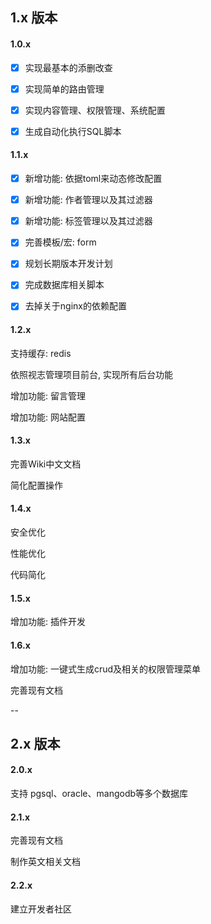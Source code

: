 ## 1.x 版本

#### 1.0.x
- [x] 实现最基本的添删改查

- [x] 实现简单的路由管理

- [x] 实现内容管理、权限管理、系统配置

- [x] 生成自动化执行SQL脚本

#### 1.1.x
- [x] 新增功能: 依据toml来动态修改配置

- [x] 新增功能: 作者管理以及其过滤器

- [x] 新增功能: 标签管理以及其过滤器

- [x] 完善模板/宏: form

- [x] 规划长期版本开发计划

- [x] 完成数据库相关脚本

- [x] 去掉关于nginx的依赖配置

#### 1.2.x
支持缓存: redis

依照视志管理项目前台, 实现所有后台功能

增加功能: 留言管理

增加功能: 网站配置

#### 1.3.x
完善Wiki中文文档

简化配置操作

#### 1.4.x
安全优化

性能优化

代码简化

#### 1.5.x
增加功能: 插件开发

#### 1.6.x
增加功能: 一键式生成crud及相关的权限管理菜单

完善现有文档

--

## 2.x 版本

#### 2.0.x 
支持 pgsql、oracle、mangodb等多个数据库

#### 2.1.x 
完善现有文档

制作英文相关文档

#### 2.2.x 
建立开发者社区
